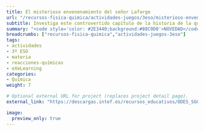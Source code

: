 ```yaml
---
title: El misterioso envenenamiento del señor Lafarge
url: "/recursos-fisica-quimica/actividades-juegos/3eso/misterioso-envenenamiento-senor-lafarge"
subtitle: Investiga este controvertido capítulo de la historia de la química
summary: "<code style='color: #2E3440;background:#88C0D0'>NOVEDAD</code><br>Investiga este controvertido capítulo de la historia de la química."
breadcrumbs: ["recursos-fisica-quimica","actividades-juegos-3eso"]
tags:
- actividades
- 3º ESO
- materia
- reacciones-químicas
- eXeLearning
categories:
- Química
weight: 7

# Optional external URL for project (replaces project detail page).
external_link: "https://descargas.intef.es/recursos_educativos/ODES_SGOA/ESO/FQ/3B.1_-_El_misterioso_envenenamiento/index.html"

image:
  preview_only: true
---
```


